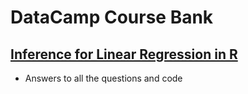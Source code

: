 # DataCamp Course Bank

## [Inference for Linear Regression in R](https://github.com/calapsss/datacamp-code-bank/blob/main/Inference%20for%20Linear%20Regression%20in%20R.md)
- Answers to all the questions and code

